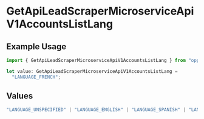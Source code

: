 # GetApiLeadScraperMicroserviceApiV1AccountsListLang

## Example Usage

```typescript
import { GetApiLeadScraperMicroserviceApiV1AccountsListLang } from "oppulence-backend-sdk/models/operations";

let value: GetApiLeadScraperMicroserviceApiV1AccountsListLang =
  "LANGUAGE_FRENCH";
```

## Values

```typescript
"LANGUAGE_UNSPECIFIED" | "LANGUAGE_ENGLISH" | "LANGUAGE_SPANISH" | "LANGUAGE_FRENCH" | "LANGUAGE_GERMAN" | "LANGUAGE_ITALIAN" | "LANGUAGE_PORTUGUESE" | "LANGUAGE_DUTCH" | "LANGUAGE_RUSSIAN" | "LANGUAGE_CHINESE" | "LANGUAGE_JAPANESE" | "LANGUAGE_KOREAN" | "LANGUAGE_ARABIC" | "LANGUAGE_HINDI" | "LANGUAGE_GREEK" | "LANGUAGE_TURKISH"
```